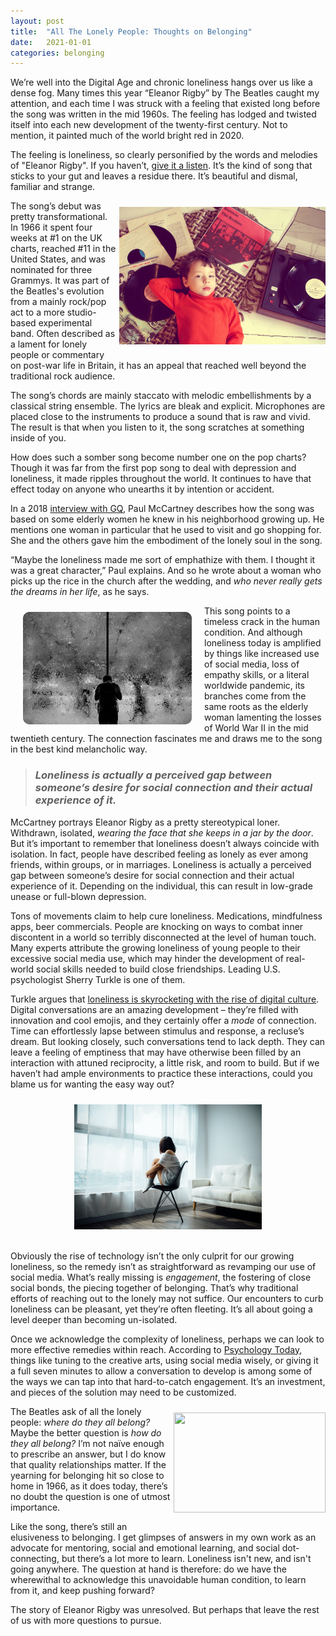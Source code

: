 ```yaml
---
layout: post
title:  "All The Lonely People: Thoughts on Belonging"
date:   2021-01-01
categories: belonging
---
```


We’re well into the Digital Age and chronic loneliness hangs over us like a dense fog. Many times this year “Eleanor Rigby” by The Beatles caught my attention, and each time I was struck with a feeling that existed long before the song was written in the mid 1960s. The feeling has lodged and twisted itself into each new development of the twenty-first century. Not to mention, it painted much of the world bright red in 2020.

The feeling is loneliness, so clearly personified by the words and melodies of "Eleanor Rigby". If you haven’t, [give it a listen](https://www.youtube.com/watch?v=HuS5NuXRb5Y&list=RDzhvZazALhyA&index=9). It’s the kind of song that sticks to your gut and leaves a residue there. It’s beautiful and dismal, familiar and strange. 

<img align='right' height='220' width='330' style="padding:10px 0px 20px 5px; border-radius: 0%" src="/assets/beatles_boy.jpg"/>

The song’s debut was pretty transformational. In 1966 it spent four weeks at #1 on the UK charts, reached #11 in the United States, and was nominated for three Grammys. It was part of the Beatles's evolution from a mainly rock/pop act to a more studio-based experimental band. Often described as a lament for lonely people or commentary on post-war life in Britain, it has an appeal that reached well beyond the traditional rock audience. 

The song’s chords are mainly staccato with melodic embellishments by a classical string ensemble. The lyrics are bleak and explicit. Microphones are placed close to the instruments to produce a sound that is raw and vivid. The result is that when you listen to it, the song scratches at something inside of you.

How does such a somber song become number one on the pop charts? Though it was far from the first pop song to deal with depression and loneliness, it made ripples throughout the world. It continues to have that effect today on anyone who unearths it by intention or accident.

In a 2018 [interview with GQ](https://www.gq.com/story/the-untold-stories-of-paul-mccartney), Paul McCartney describes how the song was based on some elderly women he knew in his neighborhood growing up. He mentions one woman in particular that he used to visit and go shopping for. She and the others gave him the embodiment of the lonely soul in the song. 

“Maybe the loneliness made me sort of emphathize with them. I thought it was a great character,” Paul explains. And so he wrote about a woman who picks up the rice in the church after the wedding, and *who never really gets the dreams in her life*, as he says.

<img align='left' height='180' width='270' style="padding: 10px 20px 10px 20px; border-radius: 10%" src="/assets/lonely_man.jpg"/>

This song points to a timeless crack in the human condition. And although loneliness today is amplified by things like increased use of social media, loss of empathy skills, or a literal worldwide pandemic, its branches come from the same roots as the elderly woman lamenting the losses of World War II in the mid twentieth century. The connection fascinates me and draws me to the song in the best kind melancholic way.

> ### _Loneliness is actually a perceived gap between someone’s desire for social connection and their actual experience of it._

McCartney portrays Eleanor Rigby as a pretty stereotypical loner. Withdrawn, isolated, *wearing the face that she keeps in a jar by the door*. But it’s important to remember that loneliness doesn’t always coincide with isolation. In fact, people have described feeling as lonely as ever among friends, within groups, or in marriages. Loneliness is actually a perceived gap between someone’s desire for social connection and their actual experience of it. Depending on the individual, this can result in low-grade unease or full-blown depression.

Tons of movements claim to help cure loneliness. Medications, mindfulness apps, beer commercials. People are knocking on ways to combat inner discontent in a world so terribly disconnected at the level of human touch. Many experts attribute the growing loneliness of young people to their excessive social media use, which may hinder the development of real-world social skills needed to build close friendships. Leading U.S. psychologist Sherry Turkle is one of them.

Turkle argues that [loneliness is skyrocketing with the rise of digital culture](https://www.theguardian.com/science/2015/oct/18/sherry-turkle-not-anti-technology-pro-conversation). Digital conversations are an amazing development – they’re filled with innovation and cool emojis, and they certainly offer a *mode* of connection. Time can effortlessly lapse between stimulus and response, a recluse’s dream. But looking closely, such conversations tend to lack depth. They can leave a feeling of emptiness that may have otherwise been filled by an interaction with attuned reciprocity, a little risk, and room to build. But if we haven’t had ample environments to practice these interactions, could you blame us for wanting the easy way out?

<p align="center">
<img align='center' height='200' width='300' style="padding:10px 0px 20px 0px; border-radius: 0%" src="/assets/lonely_girl.jpg"/>
</p>

Obviously the rise of technology isn’t the only culprit for our growing loneliness, so the remedy isn’t as straightforward as revamping our use of social media. What’s really missing is *engagement*, the fostering of close social bonds, the piecing together of belonging. That’s why traditional efforts of reaching out to the lonely may not suffice. Our encounters to curb loneliness can be pleasant, yet they’re often fleeting. It’s all about going a level deeper than becoming un-isolated.

Once we acknowledge the complexity of loneliness, perhaps we can look to more effective remedies within reach. According to [Psychology Today](https://www.psychologytoday.com/us/articles/201803/cure-disconnection), things like tuning to the creative arts, using social media wisely, or giving it a full seven minutes to allow a conversation to develop is among some of the ways we can tap into that hard-to-catch engagement. It’s an investment, and pieces of the solution may need to be customized.

<img align='right' height='160' width='243' style="padding:10px 0px 20px 5px; border-radius: 0%" src="/assets/baby_guitar.jpg"/>

The Beatles ask of all the lonely people: *where do they all belong?* Maybe the better question is *how do they all belong?* I’m not naïve enough to prescribe an answer, but I do know that quality relationships matter. If the yearning for belonging hit so close to home in 1966, as it does today, there’s no doubt the question is one of utmost importance.

Like the song, there’s still an elusiveness to belonging. I get glimpses of answers in my own work as an advocate for mentoring, social and emotional learning, and social dot-connecting, but there’s a lot more to learn. Loneliness isn't new, and isn't going anywhere. The question at hand is therefore: do we have the wherewithal to acknowledge this unavoidable human condition, to learn from it, and keep pushing forward? 

The story of Eleanor Rigby was unresolved. But perhaps that leave the rest of us with more questions to pursue.